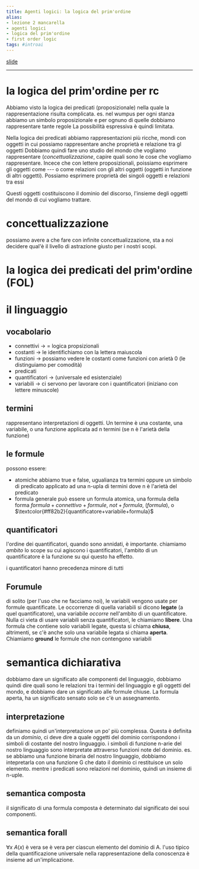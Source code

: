 ```yaml
---
title: Agenti logici: la logica del prim'ordine
alias:
- lezione 2 mancarella
- agenti logici
- logica del prim'ordine
- first order logic
tags: #introai
---
```

[slide](https://drive.google.com/file/d/1I4QvWgWOxMOKxfAlkAqZSSy76u3W8Zd7/view?usp=share_link)

---
# la logica del prim'ordine per rc
Abbiamo visto la logica dei predicati (proposizionale) nella quale la rappresentazione risulta complicata.
	es. nel wumpus per ogni stanza abbiamo un simbolo proposizionale e per ognuno di quelle dobbiamo rappresentare tante regole
La possibilità espressiva è quindi limitata.

Nella logica dei predicati abbiamo rappresentazioni più ricche, mondi con oggetti in cui possiamo rappresentare anche proprietà e relazione tra gl oggetti
Dobbiamo quindi fare uno studio del mondo che vogliamo rappresentare (*concettualizzazione*, capire quali sono le cose che vogliamo rappresentare.
Incece che con lettere proposizionali, poissiamo esprimere gli oggetti come --- o come relazioni con gli altri oggetti (oggetti in funzione di altri oggetti). Possiamo esprimere proprietà dei singoli oggetti e relazioni tra essi

Questi oggetti costituiscono il dominio del discorso, l'insieme degli oggetti del mondo di cui vogliamo trattare. 

# concettualizzazione

possiamo avere a che fare con infinite concettualizzazione, sta a noi decidere qual'è il livello di astrazione giusto per i nostri scopi.

# la logica dei predicati del prim'ordine (FOL)
# il linguaggio
## vocabolario
- connettivi -> = logica propsizionali
- costanti -> le identifichiamo con la lettera maiuscola
- funzioni -> possiamo vedere le costanti come funzioni con arietà 0 (le distinguiamo per comodità)
- predicati
- quantificatori -> (universale ed esistenziale)
- variabili -> ci servono per lavorare con i quantificatori (iniziano con lettere minuscole)
## termini
rappresentano interpretazioni di oggetti. Un termine è una costante, una variabile, o una funzione applicata ad n termini (se n è l'arietà della funzione)

## le formule
possono essere:
- atomiche
	abbiamo true e false, ugualianza tra termini oppure un simbolo di predicato applicato ad una n-upla di termini dove n è l'arietà del predicato
- formula generale
	può essere un formula atomica, una formula della forma $formula+connettivo+formule$, $not + formula$, ($formula$), o $\textcolor{#ff82b2}{quantificatore+variabile+formula}$
## quantificatori
l'ordine dei quantificatori, quando sono annidati, è importante.
chiamiamo *ambito* lo scope su cui agiscono i quantificatori, l'ambito di un quantificatore è la funzione su qui questo ha effetto.

i quantificatori hanno precedenza minore di tutti

## Forumule
di solito (per l'uso che ne facciamo noi), le variabili vengono usate per formule quantificate. Le occorrenze di quella variabili si dicono **legate** (a quel quantificatore), una variabile *occorre* nell'ambito di un quantificatore.
Nulla ci vieta di usare variabili senza quantificatori, le chiamiamo **libere**.
Una formula che contiene solo variabili legate, questa si chiama **chiusa**, altrimenti, se c'è anche solo una variabile legata si chiama **aperta**.
Chiamiamo **ground** le formule che non contengono variabili

# semantica dichiarativa
dobbiamo dare un significato alle componenti del linguaggio, dobbiamo quindi dire quali sono le relazioni tra i termini del linguaggio e gli oggetti del mondo, e dobbiamo dare un significato alle formule chiuse.
La formula aperta, ha un significato sensato solo se c'è un assegnamento.
## interpretazione
definiamo quindi un'interpretazione un po' più complessa. Questa è definita da un *dominio*, ci deve dire a quale oggetti del dominio corrispondono i simboli di costante del nostro linguaggio.
i simboli di funzione n-arie del nostro linguaggio sono interpretate attraverso funzioni note del dominio.
	es. se abbiamo una funzione binaria del nostro linguaggio, dobbiamo intepretarla con una funzione G che dato il dominio ci restituisce un solo elemento.
mentre i predicati sono relazioni nel dominio, quindi un insieme di n-uple.

## semantica composta
il significato di una formula composta è determinato dal significato dei soui componenti.

## semantica forall
$\forall x$ $A(x)$ è vera se è vera per ciascun elemento del dominio di A.
l'uso tipico della quantificazione universale nella rappresentazione della conoscenza è insieme ad un'implicazione.